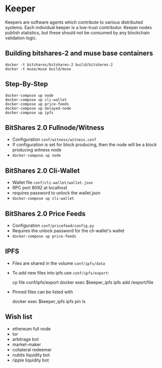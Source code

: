 Keeper
====================

Keepers are software agents which contribute to various distributed systems. Each individual keeper is a low-trust contributor. Keeper nodes publish statistics, but these should not be consumed by any blockchain validation logic.

Building bitshares-2 and muse base containers
---------------------------------------------

    docker -t bitshares/bitshares-2 build/bitshares-2
    docker -t muse/muse build/muse

Step-By-Step
------------

    docker-compose up node
    docker-compose up cli-wallet
    docker-compose up price-feeds
    docker-compose up delayed-node
    docker-compose up ipfs

BitShares 2.0 Fullnode/Witness
------------------------------
 * Configuration `conf/witness/witness.conf`
 * If configuration is set for block producing, then the node will be a block
   producing witness node
 * `docker-compose up node`

BitShares 2.0 Cli-Wallet
-------------------------
 * Wallet file `conf/cli-wallet/wallet.json`
 * RPC port 8092 at localhost
 * requires password to unlock the wallet.json
 * `docker-compose up cli-wallet`

BitShares 2.0 Price Feeds
-------------------------
 * Configuration `conf/pricefeed/config.py`
 * Requires the unlock password for the cli-wallet's wallet
 * `docker-compose up price-feeds`

IPFS
----
 * Files are shared in the volume `conf/ipfs/data`
 * To add new files into ipfs use `conf/ipfs/export`:

    cp file conf/ipfs/export
    docker exec $keeper_ipfs ipfs add /export/file

 * Pinned files can be listed with

    docker exec $keeper_ipfs ipfs pin ls

Wish list
---------
 * ethereum full node
 * tor
 * arbitrage bot
 * market-maker
 * collateral redeemer
 * nubits liquidity bot
 * ripple liquidity bot
